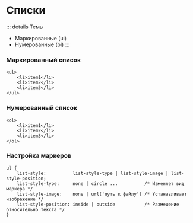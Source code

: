 # Списки

::: details Темы
- Маркированные (ul)
- Нумерованные (ol)
:::


<!-- xxxxxxxxxxxxxxxxxxxxxxxxxxxxxxxxxxxxxxxxxxxxxxxxxxxxxxx -->
### Маркированный список
<!-- xxxxxxxxxxxxxxxxxxxxxxxxxxxxxxxxxxxxxxxxxxxxxxxxxxxxxxx -->
```html:no-line-numbers
<ul>
	<li>item1</li>
	<li>item2</li>
	<li>item3</li>
</ul>
```


<!-- xxxxxxxxxxxxxxxxxxxxxxxxxxxxxxxxxxxxxxxxxxxxxxxxxxxxxxx -->
### Нумерованный список
<!-- xxxxxxxxxxxxxxxxxxxxxxxxxxxxxxxxxxxxxxxxxxxxxxxxxxxxxxx -->
```html:no-line-numbers
<ol>
	<li>item1</li>
	<li>item2</li>
	<li>item3</li>
</ol>
```


<!-- xxxxxxxxxxxxxxxxxxxxxxxxxxxxxxxxxxxxxxxxxxxxxxxxxxxxxxx -->
### Настройка маркеров
<!-- xxxxxxxxxxxxxxxxxxxxxxxxxxxxxxxxxxxxxxxxxxxxxxxxxxxxxxx -->
```css:no-line-numbers
ul {
	list-style:          list-style-type | list-style-image | list-style-position; 
	list-style-type:     none | circle ...          /* Изменяет вид маркера */
	list-style-image:    none | url('путь к файлу') /* Устанавливает изображение */
	list-style-position: inside | outside           /* Размешение относительно текста */
}
```
